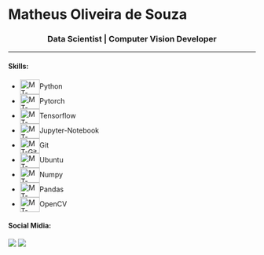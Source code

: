 <h1>Matheus Oliveira de Souza</h1>
<h3 align="center">Data Scientist | Computer Vision Developer</h3>

---
<h4>Skills:</h4>
<ul>
  <li>
    <img align="center" alt="MT-Python" height="30" width="40" src="https://cdn.jsdelivr.net/gh/devicons/devicon/icons/python/python-original.svg">Python
  </li>
  <li>
    <img align="center" alt="MT-Pytorch" height="30" width="40" src="https://cdn.jsdelivr.net/gh/devicons/devicon/icons/pytorch/pytorch-original.svg">Pytorch
  </li>
  <li>
    <img align="center" alt="MT-Tensorflow" height="30" width="40" src="https://cdn.jsdelivr.net/gh/devicons/devicon/icons/tensorflow/tensorflow-original.svg">Tensorflow
  </li>
  <li>
    <img align="center" alt="MT-Jupyter" height="30" width="40" src="https://cdn.jsdelivr.net/gh/devicons/devicon/icons/jupyter/jupyter-original-wordmark.svg">Jupyter-Notebook
  </li>
  <li>
    <img align="center" alt="MT-Git" height="30" width="40" src="https://cdn.jsdelivr.net/gh/devicons/devicon/icons/git/git-original.svg">Git
  </li>
  <li>
    <img align="center" alt="MT-Ubuntu" height="30" width="40" src="https://cdn.jsdelivr.net/gh/devicons/devicon/icons/ubuntu/ubuntu-plain-wordmark.svg">Ubuntu
  </li>
  <li>
    <img align="center" alt="MT-Numpy" height="30" width="40" src="https://cdn.jsdelivr.net/gh/devicons/devicon/icons/numpy/numpy-original.svg">Numpy
  </li>
  <li>
    <img align="center" alt="MT-Pandas" height="30" width="40" src="https://cdn.jsdelivr.net/gh/devicons/devicon/icons/pandas/pandas-original.svg">Pandas
  </li>
  <li>
    <img align="center" alt="MT-OpenCV" height="30" width="40" src="https://cdn.jsdelivr.net/gh/devicons/devicon/icons/opencv/opencv-original.svg">OpenCV
  </li>
</ul>

<h4>Social Midia:</h4>
<div>
  <a href="https://www.instagram.com/m4theus.ods/" target="_blank"><img src="https://img.shields.io/badge/-Instagram-%23E4405F?style=for-the-badge&logo=instagram&logoColor=white" target="_blank"></a>
  <a href="https://www.linkedin.com/in/matheus-souza-325159209/" target="_blank"><img src="https://img.shields.io/badge/-LinkedIn-%230077B5?style=for-the-badge&logo=linkedin&logoColor=white" target="_blank"></a>
</div>
